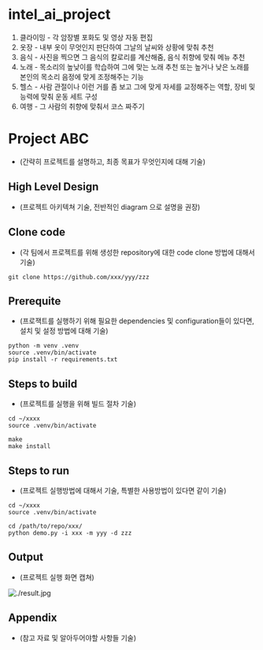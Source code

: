 # intel_ai_project

1. 클라이밍 -  각 암장별 포화도 및 영상 자동 편집
2. 옷장 - 내부 옷이 무엇인지 판단하여 그날의 날씨와 상황에 맞춰 추천
3. 음식 - 사진을 찍으면 그 음식의 칼로리를 계산해줌, 음식 취향에 맞춰 메뉴 추천
4. 노래 - 목소리의 높낮이를 학습하여 그에 맞는 노래 추천 또는 높거나 낮은 노래를 본인의 목소리 음정에 맞게 조정해주는 기능
5. 헬스 - 사람 관절이나 이런 거를 좀 보고 그에 맞게 자세를 교정해주는 역할, 장비 및 능력에 맞춰 운동 세트 구성
6. 여행 - 그 사람의 취향에 맞춰서 코스 짜주기

# Project ABC

* (간략히 프로젝트를 설명하고, 최종 목표가 무엇인지에 대해 기술)

## High Level Design

* (프로젝트 아키텍쳐 기술, 전반적인 diagram 으로 설명을 권장)

## Clone code

* (각 팀에서 프로젝트를 위해 생성한 repository에 대한 code clone 방법에 대해서 기술)

```shell
git clone https://github.com/xxx/yyy/zzz
```

## Prerequite

* (프로잭트를 실행하기 위해 필요한 dependencies 및 configuration들이 있다면, 설치 및 설정 방법에 대해 기술)

```shell
python -m venv .venv
source .venv/bin/activate
pip install -r requirements.txt
```

## Steps to build

* (프로젝트를 실행을 위해 빌드 절차 기술)

```shell
cd ~/xxxx
source .venv/bin/activate

make
make install
```

## Steps to run

* (프로젝트 실행방법에 대해서 기술, 특별한 사용방법이 있다면 같이 기술)

```shell
cd ~/xxxx
source .venv/bin/activate

cd /path/to/repo/xxx/
python demo.py -i xxx -m yyy -d zzz
```

## Output

* (프로젝트 실행 화면 캡쳐)

![./result.jpg](./result.jpg)

## Appendix

* (참고 자료 및 알아두어야할 사항들 기술)
